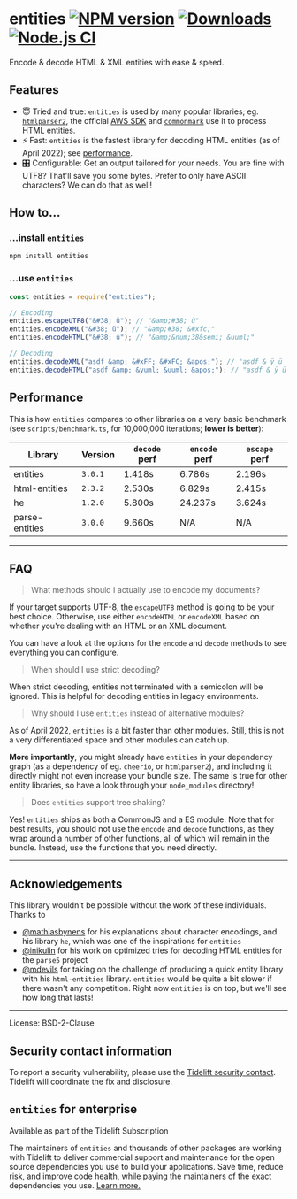 # entities [![NPM version](https://img.shields.io/npm/v/entities.svg)](https://npmjs.org/package/entities) [![Downloads](https://img.shields.io/npm/dm/entities.svg)](https://npmjs.org/package/entities) [![Node.js CI](https://github.com/fb55/entities/actions/workflows/nodejs-test.yml/badge.svg)](https://github.com/fb55/entities/actions/workflows/nodejs-test.yml)

Encode & decode HTML & XML entities with ease & speed.

## Features

-   😇 Tried and true: `entities` is used by many popular libraries; eg.
    [`htmlparser2`](https://github.com/fb55/htmlparser2), the official
    [AWS SDK](https://github.com/aws/aws-sdk-js-v3) and
    [`commonmark`](https://github.com/commonmark/commonmark.js) use it to
    process HTML entities.
-   ⚡️ Fast: `entities` is the fastest library for decoding HTML entities (as
    of April 2022); see [performance](#performance).
-   🎛 Configurable: Get an output tailored for your needs. You are fine with
    UTF8? That'll save you some bytes. Prefer to only have ASCII characters? We
    can do that as well!

## How to…

### …install `entities`

    npm install entities

### …use `entities`

```javascript
const entities = require("entities");

// Encoding
entities.escapeUTF8("&#38; ü"); // "&amp;#38; ü"
entities.encodeXML("&#38; ü"); // "&amp;#38; &#xfc;"
entities.encodeHTML("&#38; ü"); // "&amp;&num;38&semi; &uuml;"

// Decoding
entities.decodeXML("asdf &amp; &#xFF; &#xFC; &apos;"); // "asdf & ÿ ü '"
entities.decodeHTML("asdf &amp; &yuml; &uuml; &apos;"); // "asdf & ÿ ü '"
```

## Performance

This is how `entities` compares to other libraries on a very basic benchmark
(see `scripts/benchmark.ts`, for 10,000,000 iterations; **lower is better**):

| Library        | Version | `decode` perf | `encode` perf | `escape` perf |
| -------------- | ------- | ------------- | ------------- | ------------- |
| entities       | `3.0.1` | 1.418s        | 6.786s        | 2.196s        |
| html-entities  | `2.3.2` | 2.530s        | 6.829s        | 2.415s        |
| he             | `1.2.0` | 5.800s        | 24.237s       | 3.624s        |
| parse-entities | `3.0.0` | 9.660s        | N/A           | N/A           |

---

## FAQ

> What methods should I actually use to encode my documents?

If your target supports UTF-8, the `escapeUTF8` method is going to be your best
choice. Otherwise, use either `encodeHTML` or `encodeXML` based on whether
you're dealing with an HTML or an XML document.

You can have a look at the options for the `encode` and `decode` methods to see
everything you can configure.

> When should I use strict decoding?

When strict decoding, entities not terminated with a semicolon will be ignored.
This is helpful for decoding entities in legacy environments.

> Why should I use `entities` instead of alternative modules?

As of April 2022, `entities` is a bit faster than other modules. Still, this is
not a very differentiated space and other modules can catch up.

**More importantly**, you might already have `entities` in your dependency graph
(as a dependency of eg. `cheerio`, or `htmlparser2`), and including it directly
might not even increase your bundle size. The same is true for other entity
libraries, so have a look through your `node_modules` directory!

> Does `entities` support tree shaking?

Yes! `entities` ships as both a CommonJS and a ES module. Note that for best
results, you should not use the `encode` and `decode` functions, as they wrap
around a number of other functions, all of which will remain in the bundle.
Instead, use the functions that you need directly.

---

## Acknowledgements

This library wouldn't be possible without the work of these individuals. Thanks
to

-   [@mathiasbynens](https://github.com/mathiasbynens) for his explanations
    about character encodings, and his library `he`, which was one of the
    inspirations for `entities`
-   [@inikulin](https://github.com/inikulin) for his work on optimized tries for
    decoding HTML entities for the `parse5` project
-   [@mdevils](https://github.com/mdevils) for taking on the challenge of
    producing a quick entity library with his `html-entities` library.
    `entities` would be quite a bit slower if there wasn't any competition.
    Right now `entities` is on top, but we'll see how long that lasts!

---

License: BSD-2-Clause

## Security contact information

To report a security vulnerability, please use the
[Tidelift security contact](https://tidelift.com/security). Tidelift will
coordinate the fix and disclosure.

## `entities` for enterprise

Available as part of the Tidelift Subscription

The maintainers of `entities` and thousands of other packages are working with
Tidelift to deliver commercial support and maintenance for the open source
dependencies you use to build your applications. Save time, reduce risk, and
improve code health, while paying the maintainers of the exact dependencies you
use.
[Learn more.](https://tidelift.com/subscription/pkg/npm-entities?utm_source=npm-entities&utm_medium=referral&utm_campaign=enterprise&utm_term=repo)
